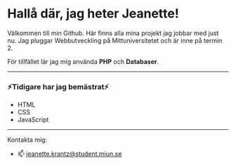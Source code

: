 # Hallå där, jag heter Jeanette!


Välkommen till min Github. Här finns alla mina projekt jag jobbar med just nu. 
Jag pluggar Webbutveckling på Mittuniversitetet och är inne på termin 2. 

För tillfället lär jag mig använda **PHP** och **Databaser**. 

---

### ⚡Tidigare har jag bemästrat⚡
- HTML
- CSS
- JavaScript

---

Kontakta mig:
- 📫 jeanette.krantz@student.miun.se
